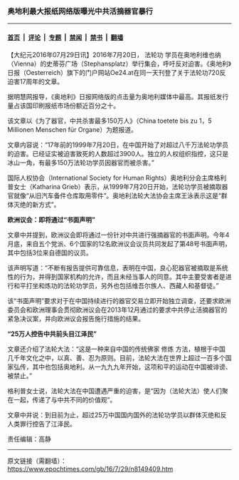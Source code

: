 ### 奥地利最大报纸网络版曝光中共活摘器官暴行

---

#### [首页](../../../..?n8149409) &nbsp;|&nbsp; [评论](../../../../../epoch-comment?n8149409) &nbsp;|&nbsp; [专题](../../../../../epoch-special?n8149409) &nbsp;|&nbsp; [禁闻](../../../../../epoch-news?n8149409) &nbsp;|&nbsp; [禁书](../../../../../books?n8149409) &nbsp;|&nbsp; [翻墙](https://github.com/gfw-breaker/nogfw/blob/master/README.md?n8149409)


<div class="post_content" id="artbody" itemprop="articleBody">
 <!-- article content begin -->
 <p>
  【大纪元2016年07月29日讯】2016年7月20日，
  <ok href='\"http://www.minghui.org/mh/glossary.html#1\"'>
   法轮功
  </ok>
  学员在奥地利维也纳（Vienna）的史蒂芬广场（Stephansplatz）举行集会，呼吁反对迫害。《奥地利》日报（Oesterreich）旗下的门户网站Oe24.at在同一天刊登了关于法轮功720反迫害17周年的文章。
 </p>
 <div class='\"ar_articleContent\"' id='\"ar_bArticleContent\"'>
  <p>
   据明慧网报导，《奥地利》日报网络版的点击量为奥地利媒体中最高。其报纸发行量占该国印刷报纸市场份额近百分之十。
  </p>
  <p>
   该文章以《为了器官，中共杀害最多150万人》（China toetete bis zu 1，5 Millionen Menschen für Organe）为题报道。
  </p>
  <p>
   文章内容说：“17年前的1999年7月20日，在中国开始了对超过八千万法轮功学员的迫害。已经证实被迫害致死的人数超过3900人。独立的人权组织指控，这只是冰山一角，有最多150万法轮功学员因器官而被杀害。”
  </p>
  <p>
   国际人权协会（International Society for Human Rights）奥地利分会主席格利普女士（Katharina Grieb）表示，从1999年7月20日开始，法轮功学员被摘取器官就像“从旧汽车备件仓库取用零件”。奥地利法轮大法协会主席王泳表示这是“群体灭绝的新方式”。
  </p>
  <p>
   <b>
    欧洲议会：即将通过“书面声明”
   </b>
  </p>
  <p>
   文章中并提到，欧洲议会即将通过一份针对中共进行强摘器官的书面声明。今年4月底，来自五个党派、6个国家的12名欧洲议会议员共同发起了第48号书面声明，其中包括3位来自德国的议员。
  </p>
  <p>
   该声明写道：“不断有报告提供可靠信息，表明在中国，良心犯器官被摘取是系统性的行为，并得到国家机构的允许，而且未经当事人的同意。其中主要受害者是进行和平打坐和炼功的法轮功学员，另外也包括维吾尔族人、西藏人和基督徒。”
  </p>
  <p>
   该“书面声明”要求对于在中国持续进行的器官交易立即开始独立调查，还要求欧洲委员会和欧洲理事会贯彻欧洲议会在2013年12月通过的要求中共停止活摘器官的紧急决议案，并向欧洲议会报告施行措施的结果。
  </p>
  <p>
   <b>
    “25万人控告中共前头目江泽民”
   </b>
  </p>
  <p>
   文章还介绍了法轮大法：“这是一种来自中国的传统佛家
   <ok href='\"http://www.minghui.org/mh/glossary.html#34\"'>
    修炼
   </ok>
   方法，植根于中国几千年文化之中，以真、善、忍为原则。目前，法轮大法在世界上超过一百多个国家弘传，其中也包括奥地利。从一九九九年开始，这项和平的运动在中国被诽谤、被禁止。”
  </p>
  <p>
   格利普女士说，法轮大法在中国遭遇严重的迫害，是“因为（法轮大法）使人们聚在一起，传递了与中共不同的价值观”。
  </p>
  <p>
   文章中并说：到目前为止，超过25万中国国内国外的法轮功学员以群体灭绝和反人类罪行控告了江泽民。
  </p>
  <p>
   责任编辑：高静
  </p>
 </div>
 <!-- article content end -->
 <div id="below_article_ad">
 </div>
</div>


---

原文链接（需翻墙）：https://www.epochtimes.com/gb/16/7/29/n8149409.htm